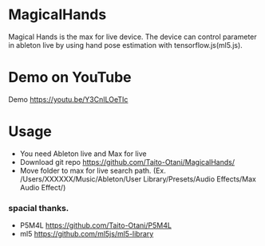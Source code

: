 # MagicalHands
Magical Hands is the max for live device.
The device can control parameter in ableton live by using hand pose estimation with tensorflow.js(ml5.js).

# Demo on YouTube
Demo https://youtu.be/Y3CnILOeTIc

# Usage
- You need Ableton live and Max for live
- Download git repo https://github.com/Taito-Otani/MagicalHands/
- Move folder to max for live search path. (Ex. /Users/XXXXXX/Music/Ableton/User Library/Presets/Audio Effects/Max Audio Effect/)




### spacial thanks.
- P5M4L https://github.com/Taito-Otani/P5M4L
- ml5 https://github.com/ml5js/ml5-library


